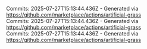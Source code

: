 Commits: 2025-07-27T15:13:44.436Z - Generated via https://github.com/marketplace/actions/artificial-grass
<br>
Commits: 2025-07-27T15:13:44.436Z - Generated via https://github.com/marketplace/actions/artificial-grass
<br>
Commits: 2025-07-27T15:13:44.436Z - Generated via https://github.com/marketplace/actions/artificial-grass
<br>
